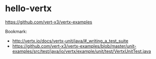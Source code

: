 # hello-vertx
https://github.com/vert-x3/vertx-examples

Bookmark:
* http://vertx.io/docs/vertx-unit/java/#_writing_a_test_suite
* https://github.com/vert-x3/vertx-examples/blob/master/unit-examples/src/test/java/io/vertx/example/unit/test/VertxUnitTest.java
